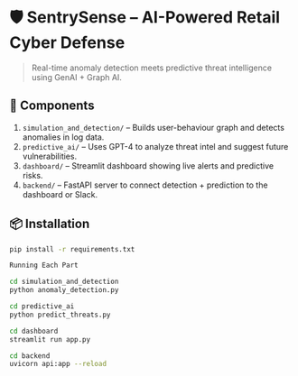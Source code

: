 # 🛡️ SentrySense – AI-Powered Retail Cyber Defense

> Real-time anomaly detection meets predictive threat intelligence using GenAI + Graph AI.

## 🔧 Components

1. `simulation_and_detection/` – Builds user-behaviour graph and detects anomalies in log data.
2. `predictive_ai/` – Uses GPT-4 to analyze threat intel and suggest future vulnerabilities.
3. `dashboard/` – Streamlit dashboard showing live alerts and predictive risks.
4. `backend/` – FastAPI server to connect detection + prediction to the dashboard or Slack.

## 📦 Installation

```bash
pip install -r requirements.txt

Running Each Part

cd simulation_and_detection
python anomaly_detection.py

cd predictive_ai
python predict_threats.py

cd dashboard
streamlit run app.py

cd backend
uvicorn api:app --reload

